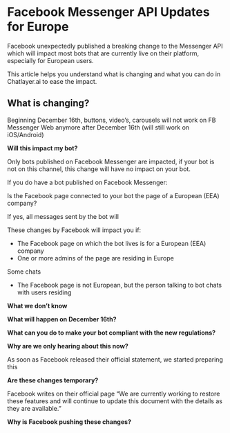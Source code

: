 # Facebook Messenger API Updates for Europe

Facebook unexpectedly published a breaking change to the Messenger API which will impact most bots that are currently live on their platform, especially for European users.

This article helps you understand what is changing and what you can do in Chatlayer.ai to ease the impact.

## What is changing?

Beginning December 16th, buttons, video’s, carousels will not work on FB Messenger Web anymore after December 16th \(will still work on iOS/Android\)

**Will this impact my bot?**

Only bots published on Facebook Messenger are impacted, if your bot is not on this channel, this change will have no impact on your bot.

If you do have a bot published on Facebook Messenger:

Is the Facebook page connected to your bot the page of a European \(EEA\) company?

If yes, all messages sent by the bot will 

These changes by Facebook will impact you if:

* The Facebook page on which the bot lives is for a European \(EEA\) company
* One or more admins of the page are residing in Europe

Some chats

* The Facebook page is not European, but the person talking to  bot chats with users residing 

**What we don’t know**

**What will happen on December 16th?**

**What can you do to make your bot compliant with the new regulations?**

**Why are we only hearing about this now?**

As soon as Facebook released their official statement, we started preparing this 

**Are these changes temporary?**

Facebook writes on their official page “We are currently working to restore these features and will continue to update this document with the details as they are available.”

**Why is Facebook pushing these changes?**

